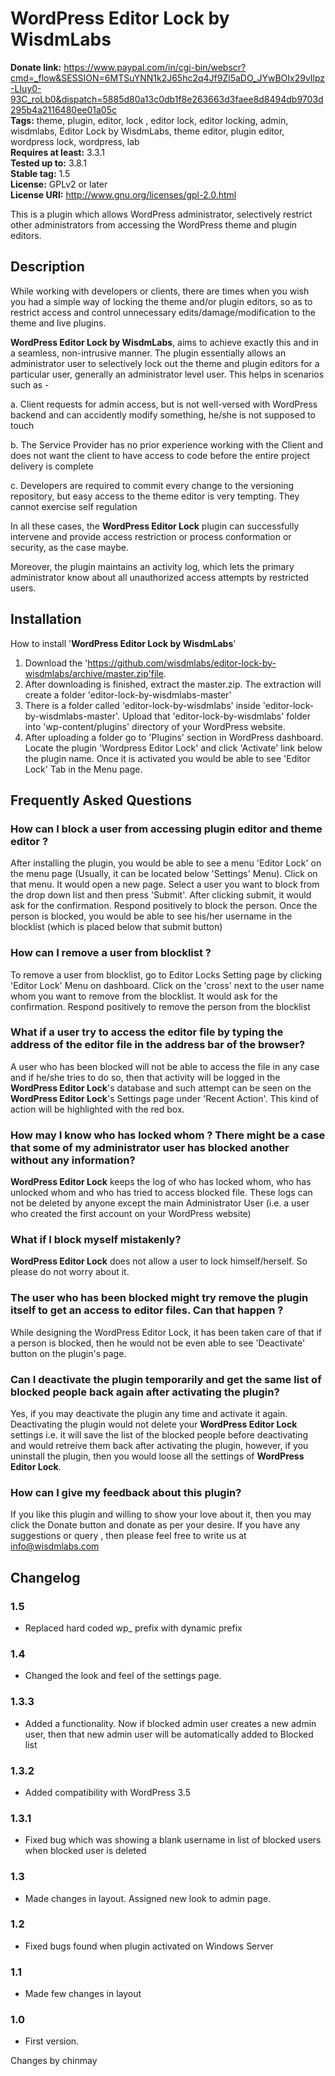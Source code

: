 # WordPress Editor Lock by WisdmLabs #
**Donate link:** https://www.paypal.com/in/cgi-bin/webscr?cmd=_flow&SESSION=6MTSuYNN1k2J65hc2q4Jf9Zl5aDO_JYwBOIx29vIlpz-LIuy0-93C_roLb0&dispatch=5885d80a13c0db1f8e263663d3faee8d8494db9703d295b4a2116480ee01a05c  
**Tags:** theme, plugin, editor, lock , editor lock, editor locking, admin, wisdmlabs, Editor Lock by WisdmLabs, theme editor, plugin editor, wordpress lock, wordpress, lab  
**Requires at least:** 3.3.1  
**Tested up to:**  3.8.1  
**Stable tag:** 1.5  
**License:** GPLv2 or later  
**License URI:** http://www.gnu.org/licenses/gpl-2.0.html  

This is a plugin which allows WordPress administrator, selectively restrict other administrators from accessing the WordPress theme and plugin editors. 

## Description ##

While working with developers or clients, there are times when you wish you had a simple way of locking the theme and/or plugin editors, so as to restrict access and control unnecessary edits/damage/modification to the theme and live plugins.

__WordPress Editor Lock by WisdmLabs__, aims to achieve exactly this and in a seamless, non-intrusive manner. The plugin essentially allows an administrator user to selectively lock out the theme and plugin editors for a particular user, generally an administrator level user. This helps in scenarios such as -

a. Client requests for admin access, but is not well-versed with WordPress backend and can accidently modify something, he/she is not supposed to touch

b. The Service Provider has no prior experience working with the Client and does not want the client to have access to code before the entire project delivery is complete

c. Developers are required to commit every change to the versioning repository, but easy access to the theme editor is very tempting. They cannot exercise self regulation

In all these cases, the __WordPress Editor Lock__ plugin can successfully intervene and provide access restriction or process conformation or security, as the case maybe.

Moreover, the plugin maintains an activity log, which lets the primary administrator know about all unauthorized access attempts by restricted users.

## Installation ##

How to install '__WordPress Editor Lock by WisdmLabs__'

1. Download the 'https://github.com/wisdmlabs/editor-lock-by-wisdmlabs/archive/master.zip'file.
2. After downloading is finished, extract the master.zip. The extraction will create a folder 'editor-lock-by-wisdmlabs-master'
3. There is a folder called 'editor-lock-by-wisdmlabs' inside 'editor-lock-by-wisdmlabs-master'. Upload that 'editor-lock-by-wisdmlabs' folder into 'wp-content/plugins' directory of your WordPress website.
4. After uploading a folder go to 'Plugins' section in WordPress dashboard. Locate the plugin 'Wordpress Editor Lock' and click 'Activate' link below the plugin name. Once it is activated you would be able to see 'Editor Lock' Tab in the Menu page.


## Frequently Asked Questions ##

### How can I block a user from accessing plugin editor and theme editor ? ###

After installing the plugin, you would be able to see a menu 'Editor Lock' on the menu page (Usually, it can be located below 'Settings' Menu). Click on that menu. It would open a new page. Select a user you want to block from the drop down list and then press 'Submit'.
After clicking submit, it would ask for the confirmation. Respond positively to block the person. Once the person is blocked, you would be able to see his/her username in the blocklist (which is placed below that submit button)

### How can I remove a user from blocklist ? ###

To remove a user from blocklist, go to Editor Locks Setting page by clicking 'Editor Lock' Menu on dashboard. Click on the 'cross' next to the user name whom you want to remove from the blocklist. It would ask for the confirmation. Respond positively to remove the person from the blocklist

### What if a user try to access the editor file by typing the address of the editor file in the address bar of the browser? ###

A user who has been blocked will not be able to access the file in any case and if he/she tries to do so, then that activity will be logged in the __WordPress Editor Lock__'s database and such attempt can be seen on the __WordPress Editor Lock__'s Settings page under 'Recent Action'. This kind of action will be highlighted with the red box.

### How may I know who has locked whom ? There might be a case that some of my administrator user has blocked another without any information? ###

__WordPress Editor Lock__ keeps the log of who has locked whom, who has unlocked whom and who has tried to access blocked file. These logs can not be deleted by anyone except the main Administrator User (i.e. a user who created the first account on your WordPress website)

### What if I block myself mistakenly? ###

__WordPress Editor Lock__ does not allow a user to lock himself/herself. So please do not worry about it.

### The user who has been blocked might try remove the plugin itself to get an access to editor files. Can that happen ? ###

While designing the WordPress Editor Lock, it has been taken care of that if a person is blocked, then he would not be even able to see 'Deactivate' button on the plugin's page.


### Can I deactivate the plugin temporarily and get the same list of blocked people back again after activating the plugin? ###

Yes, if you may deactivate the plugin any time and activate it again. Deactivating the plugin would not delete your __WordPress Editor Lock__ settings i.e. it will save the list of the blocked people before deactivating and would retreive them back after activating the plugin, however, if you uninstall the plugin, then you would loose all the settings of __WordPress Editor Lock__. 

### How can I give my feedback about this plugin? ###

If you like this plugin and willing to show your love about it, then you may click the Donate button and donate as per your desire. If you have any suggestions or query , then please feel free to write us at info@wisdmlabs.com


## Changelog ##
### 1.5 ###
* Replaced hard coded wp_ prefix with dynamic prefix

### 1.4 ###
* Changed the look and feel of the settings page. 

### 1.3.3 ###
* Added a functionality. Now if blocked admin user creates a new admin user, then that new admin user will be automatically added to Blocked list

### 1.3.2 ###
* Added compatibility with WordPress 3.5

### 1.3.1 ###
* Fixed  bug which was showing a blank username in list of blocked users when blocked user is deleted

### 1.3 ###
* Made changes in layout. Assigned new look to admin page.

### 1.2 ###
* Fixed bugs found when plugin activated on Windows Server

### 1.1 ###
* Made few changes in layout

### 1.0 ###
* First version.

Changes by chinmay


